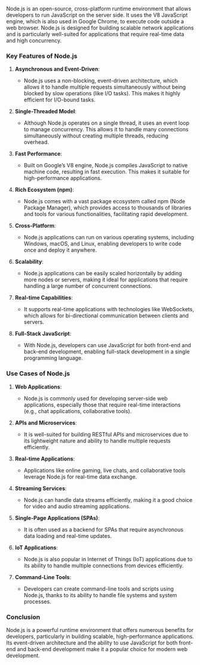 Node.js is an open-source, cross-platform runtime environment that allows developers to run JavaScript on the server side. It uses the V8 JavaScript engine, which is also used in Google Chrome, to execute code outside a web browser. Node.js is designed for building scalable network applications and is particularly well-suited for applications that require real-time data and high concurrency.

### Key Features of Node.js

1. **Asynchronous and Event-Driven**:
   - Node.js uses a non-blocking, event-driven architecture, which allows it to handle multiple requests simultaneously without being blocked by slow operations (like I/O tasks). This makes it highly efficient for I/O-bound tasks.

2. **Single-Threaded Model**:
   - Although Node.js operates on a single thread, it uses an event loop to manage concurrency. This allows it to handle many connections simultaneously without creating multiple threads, reducing overhead.

3. **Fast Performance**:
   - Built on Google’s V8 engine, Node.js compiles JavaScript to native machine code, resulting in fast execution. This makes it suitable for high-performance applications.

4. **Rich Ecosystem (npm)**:
   - Node.js comes with a vast package ecosystem called npm (Node Package Manager), which provides access to thousands of libraries and tools for various functionalities, facilitating rapid development.

5. **Cross-Platform**:
   - Node.js applications can run on various operating systems, including Windows, macOS, and Linux, enabling developers to write code once and deploy it anywhere.

6. **Scalability**:
   - Node.js applications can be easily scaled horizontally by adding more nodes or servers, making it ideal for applications that require handling a large number of concurrent connections.

7. **Real-time Capabilities**:
   - It supports real-time applications with technologies like WebSockets, which allows for bi-directional communication between clients and servers.

8. **Full-Stack JavaScript**:
   - With Node.js, developers can use JavaScript for both front-end and back-end development, enabling full-stack development in a single programming language.

### Use Cases of Node.js

1. **Web Applications**:
   - Node.js is commonly used for developing server-side web applications, especially those that require real-time interactions (e.g., chat applications, collaborative tools).

2. **APIs and Microservices**:
   - It is well-suited for building RESTful APIs and microservices due to its lightweight nature and ability to handle multiple requests efficiently.

3. **Real-time Applications**:
   - Applications like online gaming, live chats, and collaborative tools leverage Node.js for real-time data exchange.

4. **Streaming Services**:
   - Node.js can handle data streams efficiently, making it a good choice for video and audio streaming applications.

5. **Single-Page Applications (SPAs)**:
   - It is often used as a backend for SPAs that require asynchronous data loading and real-time updates.

6. **IoT Applications**:
   - Node.js is also popular in Internet of Things (IoT) applications due to its ability to handle multiple connections from devices efficiently.

7. **Command-Line Tools**:
   - Developers can create command-line tools and scripts using Node.js, thanks to its ability to handle file systems and system processes.

### Conclusion

Node.js is a powerful runtime environment that offers numerous benefits for developers, particularly in building scalable, high-performance applications. Its event-driven architecture and the ability to use JavaScript for both front-end and back-end development make it a popular choice for modern web development.